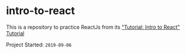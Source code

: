 # intro-to-react

This is a repository to practice ReactJs from its ["Tutorial: Intro to React" Tutorial](https://reactjs.org/tutorial/tutorial.html)

Project Started: `2019-09-06`
